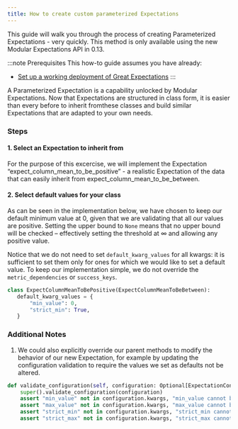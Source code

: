 ```yaml
---
title: How to create custom parameterized Expectations
---
```


This guide will walk you through the process of creating Parameterized Expectations - very quickly. This method is only available using the new Modular Expectations API in 0.13.

:::note Prerequisites 
This how-to guide assumes you have already:

* [Set up a working deployment of Great Expectations](/docs/tutorials/getting-started/intro)
:::

A Parameterized Expectation is a capability unlocked by Modular Expectations. Now that Expectations are structured in class form, it is easier than every before to inherit fromthese classes and build similar Expectations that are adapted to your own needs.

### Steps

#### 1. Select an Expectation to inherit from

For the purpose of this excercise, we will implement the Expectation “expect_column_mean_to_be_positive” - a realistic Expectation of the data that can easily inherit from expect_column_mean_to_be_between.

#### 2. Select default values for your class

As can be seen in the implementation below, we have chosen to keep our default minimum value at 0, given that we are validating that all our values are positive. Setting the upper bound to `None` means that no upper bound will be checked – effectively setting the threshold at ∞ and allowing any positive value.

Notice that we do not need to set `default_kwarg_values` for all kwargs: it is sufficient to set them only for ones for which we would like to set a default value. To keep our implementation simple, we do not override the `metric_dependencies` or `success_keys`.

````python
class ExpectColumnMeanToBePositive(ExpectColumnMeanToBeBetween):
   default_kwarg_values = {
       "min_value": 0,
       "strict_min": True,
   }
````

### Additional Notes

1. We could also explicitly override our parent methods to modify the behavior of our new Expectation, for example by updating the configuration validation to require the values we set as defaults not be altered.

````python
def validate_configuration(self, configuration: Optional[ExpectationConfiguration]):
    super().validate_configuration(configuration)
    assert "min_value" not in configuration.kwargs, "min_value cannot be altered"
    assert "max_value" not in configuration.kwargs, "max_value cannot be altered"
    assert "strict_min" not in configuration.kwargs, "strict_min cannot be altered"
    assert "strict_max" not in configuration.kwargs, "strict_max cannot be altered"
````
